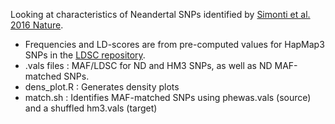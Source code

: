 Looking at characteristics of Neandertal SNPs identified by [Simonti et al. 2016 Nature](http://science.sciencemag.org/content/351/6274/737).

* Frequencies and LD-scores are from pre-computed values for HapMap3 SNPs in the [LDSC repository](https://github.com/bulik/ldsc).
* .vals files : MAF/LDSC for ND and HM3 SNPs, as well as ND MAF-matched SNPs.
* dens_plot.R : Generates density plots
* match.sh : Identifies MAF-matched SNPs using phewas.vals (source) and a shuffled hm3.vals (target)
